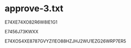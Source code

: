 # approve-3.txt




E74XE74XO82R6W8IE1G1

E7456J73KWXX

E74XOS4XE8787GVYZI1EO88HZJHJ2WU1EZG26WRP7ER5
